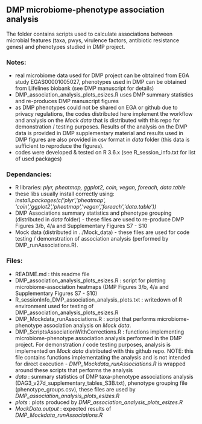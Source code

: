 ## DMP microbiome-phenotype association analysis

The folder contains scripts used to calculate associations between microbial features (taxa, pwys, virulence factors, antibiotic resistance genes) and phenotypes studied in DMP project. 

### Notes:

- real microbiome data used for DMP project can be obtained from EGA study EGAS00001005027, phenotypes used in DMP can be obtained from Lifelines biobank (see DMP manuscript for details)
- DMP_association_analysis_plots_esizes.R uses DMP summary statistics and re-produces DMP manuscript figures
- as DMP phenotypes could not be shared on EGA or github due to privacy regulations, the codes distributed here implement the workflow and analysis on the *Mock data* that is distributed with this repo for demonstration / testing purposes. Results of the analysis on the DMP data is provided in DMP supplementary material and results used in DMP figures are also provided in csv format in *data* folder (this data is sufficient to reproduce the figures).
- codes were developed & tested on R 3.6.x (see R_session_info.txt for list of used packages)

### Dependancies:

- R libraries: *plyr, pheatmap, ggplot2, coin, vegan, foreach, data.table*
- these libs usually install correctly using: *install.packages(c('plyr','pheatmap', 'coin','ggplot2','pheatmap','vegan','foreach','data.table'))*
- DMP Associations summary statistics and phenotype grouping (distributed in *data* folder) - these files are used to re-produce DMP Figures 3/b, 4/a and Supplementary Figures S7 - S10
- Mock data (distributed in ../Mock_data) - these files are used for code testing / demonstration of association analysis (performed by DMP_runAssociations.R). 

### Files:

- README.md : this readme file
- DMP_association_analysis_plots_esizes.R : script for plotting microbiome-association heatmaps (DMP Figures 3/b, 4/a and Supplementary Figures S7 - S10)
- R_sessionInfo_DMP_association_analysis_plots.txt : writedown of R environment used for testing of DMP_association_analysis_plots_esizes.R
- DMP_Mockdata_runAssociations.R : script that performs microbiome-phenotype association analysis on *Mock data*. 
- DMP_ScriptsAssociationWithCorrections.R : functions implementing microbiome-phenotype association analysis performed in the DMP project. For demonstration / code testing purposes, analysis is implemented on *Mock data* distributed with this github repo. NOTE: this file contains functions implementating the analysis and is not intended for direct execution - *DMP_Mockdata_runAssociations.R* is wrapped around these scripts that performs the analysis
- *data* : summary statistics of DMP taxa-phenotype associations analysis (DAG3_v27d_supplementary_tables_S3B.txt), phenotype grouping file (phenotype_groups.csv), these files are used by *DMP_association_analysis_plots_esizes.R*
- *plots* : plots produced by *DMP_association_analysis_plots_esizes.R*
- *MockData.output* : expected results of *DMP_Mockdata_runAssociations.R*

